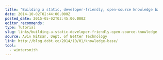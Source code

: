 ```yaml
---
title: "Building a static, developer-friendly, open-source knowledge base"
date: 2014-10-02T02:44:00.000Z
posted_date: 2015-05-02T02:45:00.000Z
editor_recommends:
type: Tutorial
slug: links/building-a-static-developer-friendly-open-source-knowledge-base
source: Aviv Nitsan, Dept. of Better Technology
link: http://blog.dobt.co/2014/10/01/knowledge-base/
tool:
  - wintersmith
---
```





